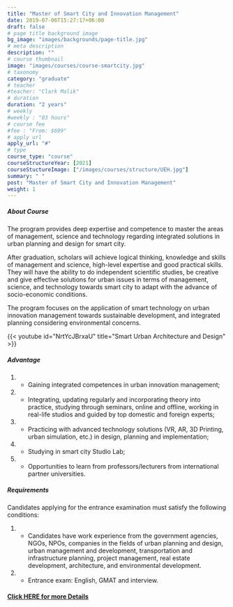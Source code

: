 ```yaml
---
title: "Master of Smart City and Innovation Management"
date: 2019-07-06T15:27:17+06:00
draft: false
# page title background image
bg_image: "images/backgrounds/page-title.jpg"
# meta description
description: ""
# course thumbnail
image: "images/courses/course-smartcity.jpg"
# taxonomy
category: "graduate"
# teacher
#teacher: "Clark Malik"
# duration
duration: "2 years"
# weekly
#weekly : "03 hours"
# course fee
#fee : "From: $699"
# apply url
apply_url: "#"
# type
course_type: "course"
courseStructureYear: [2021]
courseStuctureImage: ["/images/courses/structure/UEH.jpg"]
summary: " "
post: "Master of Smart City and Innovation Management"
weight: 1
---
```


##### About Course

<!--StartFragment-->

The program provides deep expertise and competence to master the areas of management, science and technology regarding integrated solutions in urban planning and design for smart city.

After graduation, scholars will achieve logical thinking, knowledge and skills of management and science, high-level expertise and good practical skills. They will have the ability to do independent scientific studies, be creative and give effective solutions for urban issues in terms of management, science, and technology towards smart city to adapt with the advance of socio-economic conditions.

The program focuses on the application of smart technology on urban innovation management towards sustainable development, and integrated planning considering environmental concerns.

<!--EndFragment-->

{{< youtube id="NrtYcJBrxaU" title="Smart Urban Architecture and Design" >}}

##### Advantage

1. - Gaining integrated competences in urban innovation management;
2. - Integrating, updating regularly and incorporating theory into practice, studying through seminars, online and offline, working in real-life studios and guided by top domestic and foreign experts;
3. - Practicing with advanced technology solutions (VR, AR, 3D Printing, urban simulation, etc.) in design, planning and implementation;
4. - Studying in smart city Studio Lab;
5. - Opportunities to learn from professors/lecturers from international partner universities.

##### Requirements

Candidates applying for the entrance examination must satisfy the following conditions:

1. - Candidates have work experience from the government agencies, NGOs, NPOs, companies in the fields of urban planning and design, urban management and development, transportation and infrastructure planning, project management, real estate development, architecture, and environmental development.
2. - Entrance exam: English, GMAT and interview.

#### [Click HERE for more Details](https://www.ueh.edu.vn/dao-tao/thac-si-tien-si/thac-si-dieu-hanh-cao-cap-emba/quan-ly-do-thi-thong-minh-va-sang-tao/?fbclid=IwAR09xSUOK2WxPuLZdZ4whONMLsnSDkAyvQqkoX0iioGizyCGdkdtBUqgig4)
